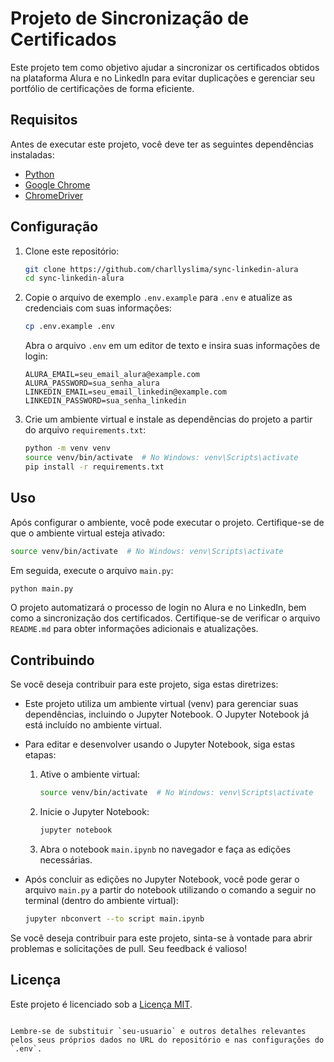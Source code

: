 # Projeto de Sincronização de Certificados

Este projeto tem como objetivo ajudar a sincronizar os certificados obtidos na plataforma Alura e no LinkedIn para evitar duplicações e gerenciar seu portfólio de certificações de forma eficiente.

## Requisitos

Antes de executar este projeto, você deve ter as seguintes dependências instaladas:

- [Python](https://www.python.org/downloads/)
- [Google Chrome](https://www.google.com/chrome/)
- [ChromeDriver](https://sites.google.com/chromium.org/driver/)

## Configuração

1. Clone este repositório:

   ```bash
   git clone https://github.com/charllyslima/sync-linkedin-alura
   cd sync-linkedin-alura
   ```

2. Copie o arquivo de exemplo `.env.example` para `.env` e atualize as credenciais com suas informações:

   ```bash
   cp .env.example .env
   ```

   Abra o arquivo `.env` em um editor de texto e insira suas informações de login:

   ```
   ALURA_EMAIL=seu_email_alura@example.com
   ALURA_PASSWORD=sua_senha_alura
   LINKEDIN_EMAIL=seu_email_linkedin@example.com
   LINKEDIN_PASSWORD=sua_senha_linkedin
   ```

3. Crie um ambiente virtual e instale as dependências do projeto a partir do arquivo `requirements.txt`:

   ```bash
   python -m venv venv
   source venv/bin/activate  # No Windows: venv\Scripts\activate
   pip install -r requirements.txt
   ```

## Uso

Após configurar o ambiente, você pode executar o projeto. Certifique-se de que o ambiente virtual esteja ativado:

```bash
source venv/bin/activate  # No Windows: venv\Scripts\activate
```

Em seguida, execute o arquivo `main.py`:

```bash
python main.py
```

O projeto automatizará o processo de login no Alura e no LinkedIn, bem como a sincronização dos certificados. Certifique-se de verificar o arquivo `README.md` para obter informações adicionais e atualizações.

## Contribuindo

Se você deseja contribuir para este projeto, siga estas diretrizes:

- Este projeto utiliza um ambiente virtual (venv) para gerenciar suas dependências, incluindo o Jupyter Notebook. O Jupyter Notebook já está incluído no ambiente virtual.

- Para editar e desenvolver usando o Jupyter Notebook, siga estas etapas:

  1. Ative o ambiente virtual:
     ```bash
     source venv/bin/activate  # No Windows: venv\Scripts\activate
     ```
  2. Inicie o Jupyter Notebook:
     ```bash
     jupyter notebook
     ```
  3. Abra o notebook `main.ipynb` no navegador e faça as edições necessárias.

- Após concluir as edições no Jupyter Notebook, você pode gerar o arquivo `main.py` a partir do notebook utilizando o comando a seguir no terminal (dentro do ambiente virtual):
  ```bash
  jupyter nbconvert --to script main.ipynb
  ```

Se você deseja contribuir para este projeto, sinta-se à vontade para abrir problemas e solicitações de pull. Seu feedback é valioso!

## Licença

Este projeto é licenciado sob a [Licença MIT](LICENSE).

```

Lembre-se de substituir `seu-usuario` e outros detalhes relevantes pelos seus próprios dados no URL do repositório e nas configurações do `.env`.
```
